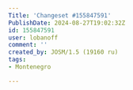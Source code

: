 ```yaml
---
Title: 'Changeset #155847591'
PublishDate: 2024-08-27T19:02:32Z
id: 155847591
user: lobanoff
comment: ''
created_by: JOSM/1.5 (19160 ru)
tags:
- Montenegro

---
```

